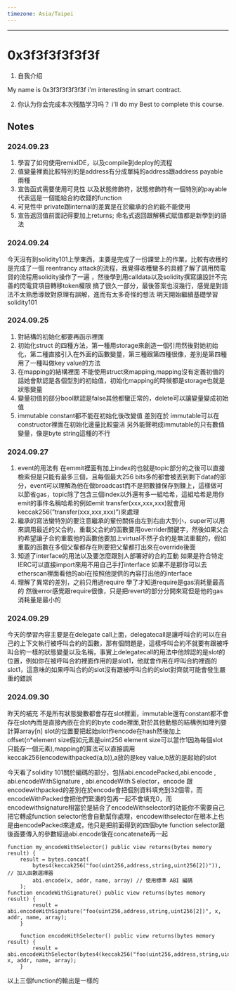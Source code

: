 ```yaml
---
timezone: Asia/Taipei
---
```


---

# 0x3f3f3f3f3f3f

1. 自我介绍

  My name is 0x3f3f3f3f3f3f i'm interesting in smart contract.

2. 你认为你会完成本次残酷学习吗？
  i'll do my Best to complete this course.

## Notes

<!-- Content_START -->

### 2024.09.23
1. 學習了如何使用remixIDE，以及compile到deploy的流程
2. 值變量裡面比較特別的是address有分成單純的address跟address payable 兩種
3. 宣告函式需要使用可見性 以及狀態修飾符，狀態修飾符有一個特別的payable代表這是一個能給合約收錢的function
4. 可見性中 private跟internal的差異是在於繼承的合約能不能使用
5. 宣告返回值前面記得要加上returns; 命名式返回跟解構式賦值都是新學到的語法
### 2024.09.24
今天沒有到solidity101上學東西，主要是完成了一份課堂上的作業，比較有收穫的是完成了一個 reentrancy attack的流程，我覺得收穫蠻多的具體了解了調用閃電貸的流程用solidity操作了一遍
，然後學到用calldata以及solidity撰寫讓設計不完善的閃電貸項目轉移token權限 搞了很久一部分，最後答案也沒幾行，感覺是對語法不太熟悉導致對原理有誤解，進而有太多奇怪的想法 
明天開始繼續基礎學習solidity101
### 2024.09.25

1. 對結構的初始化都要再函示裡面
2. 初始化struct 的四種方法，第一種用storage來創造一個引用然後對她初始化，第二種直接引入在外面的函數變量，第三種跟第四種很像，差別是第四種用了一種叫做key value的方法
3. 在mapping的結構裡面 不能使用struct來mapping,mapping沒有定義初值的話她會默認是各個型別的初始值，初始化mapping的時候都是storage也就是狀態變量
4. 變量初值的部分bool默認是false其他都蠻正常的，delete可以讓變量變成初始值
5. immutable  constant都不能在初始化後改變值 差別在於 immutable可以在constructor裡面在初始化邊量比較靈活 另外能聲明成immutable的只有數值變量，像是byte string這種的不行
### 2024.09.27

1. event的用法有 在emmit裡面有加上index的也就是topic部分的之後可以直接檢索但是只能有最多三個，且每個最大256 bits多的都會被丟到剩下data的部分，event可以理解為他在做broadcast而不是把數據保存到鍊上，這樣做可以節省gas，topic除了包含三個index以外還有多一組哈希，這組哈希是用你emit的事件名稱哈希的例如emit transfer(xxx,xxx,xxx)就會用keccak256(”transfer(xxx,xxx,xxx)”)來處理
2. 繼承的寫法蠻特別的要注意繼承的輩份關係由左到右由大到小，super可以用來調用最近的父合約，重載父合約的函數要用overrider關鍵字，然後如果父合約希望讓子合約重載他的函數他要加上virtual不然子合約是無法重載的，假如重載的函數在多個父輩都存在則要把父輩都打出來在override後面
3. 知道了interface的用法以及要怎麼跟別人部署好的合約互動 如果是符合特定IERC可以直接import來用不用自己手打interface 如果不是那你可以去etherscan裡面看他的abi在按照他提供的內容打出他的interface
4. 理解了異常的差別，之前只用過require 學了才知道require是gas消耗量最高的 然後error感覺跟require很像，只是把revert的部分分開來寫但是他的gas消耗量是最小的
### 2024.09.29
今天的學習內容主要是在delegate call上面，delegatecall是讓呼叫合約可以在自己的上下文執行被呼叫合約的函數，那有個問題是，這樣呼叫合約不就要有跟被呼叫合約一樣的狀態變量以及名稱，事實上delegatecall的用法中他辨認的是slot的位置，例如你在被呼叫合約裡面作用的是slot1，他就會作用在呼叫合約裡面的slot1，這意味的如果呼叫合約的slot沒有跟被呼叫合約的slot對齊就可能會發生嚴重的錯誤

### 2024.09.30
昨天的補充 不是所有狀態變數都會存在slot裡面，immutable還有constant都不會存在slot內而是直接內嵌在合約的byte code裡面,對於其他動態的結構例如陣列要計算array[n] slot的位置要把起始slot作encode在hash然後加上offset(n*element size假如元素是uint256 element size可以當作1因為每個slot只能存一個元素),mapping的算法可以直接調用keccak256(encodewithpacked(a,b)),a放的是key value,b放的是起始的slot

今天看了solidity 101關於編碼的部分，包括abi.encodePacked,abi.encode , abi.encodeWithSignature , abi.encodeWithＳelector，encode 跟 encodewithpacked的差別在於encode會把個別資料填充到32個零，而encodeWithPacked會把他們緊湊的包再一起不會填充0，而encodewithsignature相當於是結合了encodeWithselector的功能你不需要自己把它轉成function selector他會自動幫你處理，encodewithselector在根本上也是由encodePacked來達成，他只是把前面得到的四個byte function selector跟後面要傳入的參數經過abi.encode後在concatenate再一起
```solidity=
function my_encodeWithSelector() public view returns(bytes memory result) {
    result = bytes.concat(
        bytes4(keccak256("foo(uint256,address,string,uint256[2])")), // 加入函數選擇器
        abi.encode(x, addr, name, array) // 使用標準 ABI 編碼
    );
function encodeWithSignature() public view returns(bytes memory result) {
        result = abi.encodeWithSignature("foo(uint256,address,string,uint256[2])", x, addr, name, array);
    }

    function encodeWithSelector() public view returns(bytes memory result) {
        result = abi.encodeWithSelector(bytes4(keccak256("foo(uint256,address,string,uint256[2])")), x, addr, name, array);
    }
```
以上三個function的輸出是一樣的
<!-- Content_END -->

